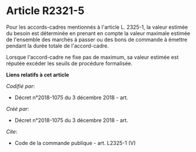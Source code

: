 # Article R2321-5

Pour les accords-cadres mentionnés à l'article L. 2325-1, la valeur estimée du besoin est déterminée en prenant en compte la
valeur maximale estimée de l'ensemble des marchés à passer ou des bons de commande à émettre pendant la durée totale de
l'accord-cadre. 

Lorsque l'accord-cadre ne fixe pas de maximum, sa valeur estimée est réputée excéder les seuils de procédure formalisée.

**Liens relatifs à cet article**

_Codifié par_:

  - Décret n°2018-1075 du 3 décembre 2018 - art.

_Créé par_:

  - Décret n°2018-1075 du 3 décembre 2018 - art.

_Cite_:

  - Code de la commande publique - art. L2325-1 (V)
